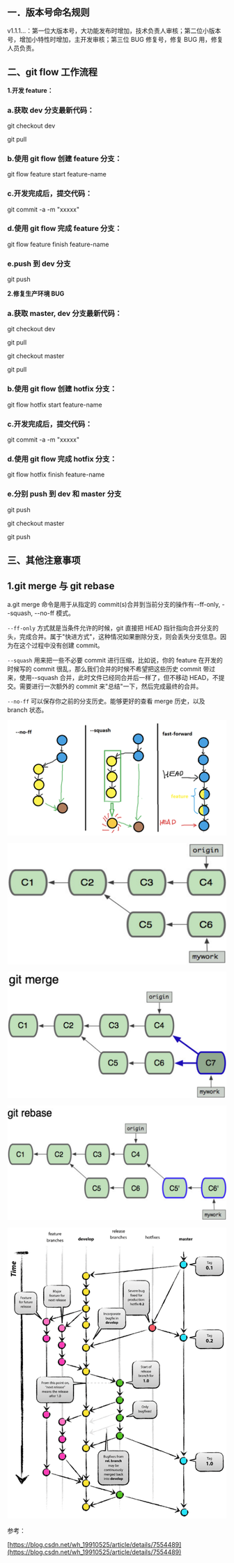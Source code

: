 ## 一．版本号命名规则

v1.1.1…：第一位大版本号，大功能发布时增加，技术负责人审核；第二位小版本号，增加小特性时增加，主开发审核；第三位 BUG 修复号，修复 BUG 用，修复人员负责。

## 二、git flow 工作流程

**1.开发 feature：**

### a.获取 dev 分支最新代码：

git checkout dev

git pull

### b.使用 git flow 创建 feature 分支：

git flow feature start feature-name

### c.开发完成后，提交代码：

git commit -a -m "xxxxx"

### d.使用 git flow 完成 feature 分支：

git flow feature finish feature-name

### e.push 到 dev 分支

git push

**2.修复生产环境 BUG**

### a.获取 master, dev 分支最新代码：

git checkout dev

git pull

git checkout master

git pull

### b.使用 git flow 创建 hotfix 分支：

git flow hotfix start feature-name

### c.开发完成后，提交代码：

git commit -a -m "xxxxx"

### d.使用 git flow 完成 hotfix 分支：

git flow hotfix finish feature-name

### e.分别 push 到 dev 和 master 分支

git push

git checkout master

git push

## 三、其他注意事项

## 1.git merge 与 git rebase

a.git merge 命令是用于从指定的 commit(s)合并到当前分支的操作有--ff-only, --squash, --no-ff 模式。

`--ff-only` 方式就是当条件允许的时候，git 直接把 HEAD 指针指向合并分支的头，完成合并。属于"快进方式"，这种情况如果删除分支，则会丢失分支信息。因为在这个过程中没有创建 commit。

`--squash` 用来把一些不必要 commit 进行压缩，比如说，你的 feature 在开发的时候写的 commit 很乱，那么我们合并的时候不希望把这些历史 commit 带过来，使用--squash 合并，此时文件已经同合并后一样了，但不移动 HEAD，不提交。需要进行一次额外的 commit 来"总结"一下，然后完成最终的合并。

`--no-ff` 可以保存你之前的分支历史。能够更好的查看 merge 历史，以及 branch 状态。

![](./git操作规范/no-ff-squash-fast-forward.png)

![](./git操作规范/branch.png)

![](./git操作规范/merge.png)

![](./git操作规范/rebase.png)

![](./git操作规范/git-tags.png)

参考：

[https://blog.csdn.net/wh_19910525/article/details/7554489](https://blog.csdn.net/wh_19910525/article/details/7554489)
